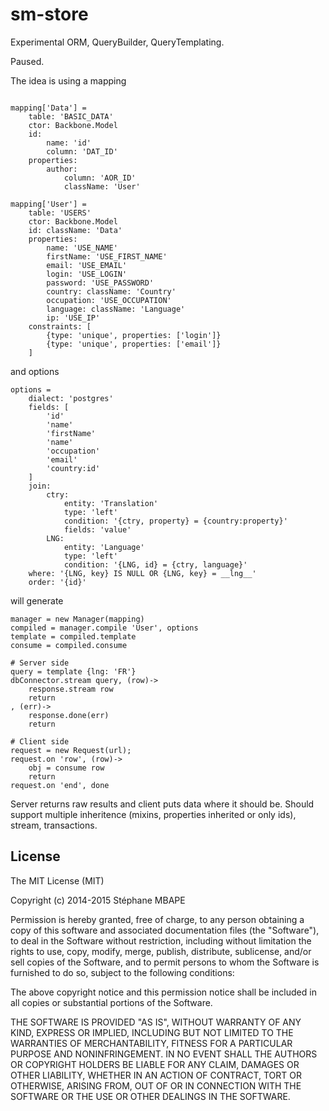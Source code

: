 sm-store
=======

Experimental ORM, QueryBuilder, QueryTemplating.

Paused.

The idea is using a mapping
```coffee-script

mapping['Data'] =
    table: 'BASIC_DATA'
    ctor: Backbone.Model
    id:
        name: 'id'
        column: 'DAT_ID'
    properties:
        author:
            column: 'AOR_ID'
            className: 'User'

mapping['User'] =
    table: 'USERS'
    ctor: Backbone.Model
    id: className: 'Data'
    properties:
        name: 'USE_NAME'
        firstName: 'USE_FIRST_NAME'
        email: 'USE_EMAIL'
        login: 'USE_LOGIN'
        password: 'USE_PASSWORD'
        country: className: 'Country'
        occupation: 'USE_OCCUPATION'
        language: className: 'Language'
        ip: 'USE_IP'
    constraints: [
        {type: 'unique', properties: ['login']}
        {type: 'unique', properties: ['email']}
    ]
```

and options
```coffee-script
options =
    dialect: 'postgres'
    fields: [
        'id'
        'name'
        'firstName'
        'name'
        'occupation'
        'email'
        'country:id'
    ]
    join:
        ctry:
            entity: 'Translation'
            type: 'left'
            condition: '{ctry, property} = {country:property}'
            fields: 'value'
        LNG:
            entity: 'Language'
            type: 'left'
            condition: '{LNG, id} = {ctry, language}'
    where: '{LNG, key} IS NULL OR {LNG, key} = __lng__'
    order: '{id}'
```

will generate
```coffee-script
manager = new Manager(mapping)
compiled = manager.compile 'User', options
template = compiled.template
consume = compiled.consume

# Server side
query = template {lng: 'FR'}
dbConnector.stream query, (row)->
    response.stream row
    return
, (err)->
    response.done(err)
    return

# Client side
request = new Request(url);
request.on 'row', (row)->
    obj = consume row
    return
request.on 'end', done
```

Server returns raw results and client puts data where it should be.
Should support multiple inheritence (mixins, properties inherited or only ids), stream, transactions.

License
-------
The MIT License (MIT)

Copyright (c) 2014-2015 Stéphane MBAPE

Permission is hereby granted, free of charge, to any person obtaining a copy
of this software and associated documentation files (the "Software"), to deal
in the Software without restriction, including without limitation the rights
to use, copy, modify, merge, publish, distribute, sublicense, and/or sell
copies of the Software, and to permit persons to whom the Software is
furnished to do so, subject to the following conditions:

The above copyright notice and this permission notice shall be included in all
copies or substantial portions of the Software.

THE SOFTWARE IS PROVIDED "AS IS", WITHOUT WARRANTY OF ANY KIND, EXPRESS OR
IMPLIED, INCLUDING BUT NOT LIMITED TO THE WARRANTIES OF MERCHANTABILITY,
FITNESS FOR A PARTICULAR PURPOSE AND NONINFRINGEMENT. IN NO EVENT SHALL THE
AUTHORS OR COPYRIGHT HOLDERS BE LIABLE FOR ANY CLAIM, DAMAGES OR OTHER
LIABILITY, WHETHER IN AN ACTION OF CONTRACT, TORT OR OTHERWISE, ARISING FROM,
OUT OF OR IN CONNECTION WITH THE SOFTWARE OR THE USE OR OTHER DEALINGS IN THE
SOFTWARE.

